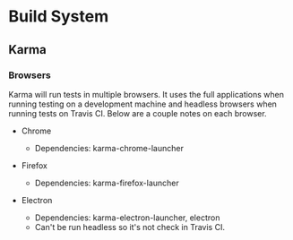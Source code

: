 # Build System

## Karma

### Browsers

Karma will run tests in multiple browsers. It uses the full applications when running testing on a development machine and headless browsers when running tests on Travis CI. Below are a couple notes on each browser.

- Chrome
  - Dependencies: karma-chrome-launcher

- Firefox
  - Dependencies: karma-firefox-launcher

- Electron
  - Dependencies: karma-electron-launcher, electron
  - Can't be run headless so it's not check in Travis CI.

